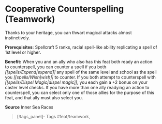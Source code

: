 ﻿---
cssclass: [feats]

---
# Cooperative Counterspelling (Teamwork)

Thanks to your heritage, you can thwart magical attacks almost instinctively.

**Prerequisites:** Spellcraft 5 ranks, racial spell-like ability replicating a spell of 1st level or higher.

**Benefit:** When you and an ally who also has this feat both ready an action to counterspell, you can counter a spell if you both _[[spells/Expend|expend]]_ any spell of the same level and school as the spell you _[[spells/Wish|wish]]_ to counter. If you both attempt to counterspell with _[[spells/Dispel Magic|dispel magic]]_, you each gain a +2 bonus on your caster level checks. If you have more than one ally readying an action to counterspell, you can select only one of those allies for the purpose of this feat, and that ally must also select you.

**Source** Inner Sea Races
>[!tags_panel]- Tags
> #feat/teamwork, 